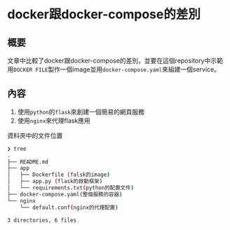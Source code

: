 # docker跟docker-compose的差別

## 概要

文章中比較了docker跟docker-compose的差別，並要在這個repository中示範用`DOCKER FILE`製作一個image並用`docker-compose.yaml`來組建一個service。

## 內容

1. 使用`python`的`flask`來創建一個簡易的網頁服務
2. 使用`nginx`來代理flask應用

資料夾中的文件位置

```sh
❯ tree
.
├── README.md
├── app
│   ├── Dockerfile (falsk的image)
│   ├── app.py (flask的啟動框架)
│   └── requirements.txt(python的配置文件)
├── docker-compose.yaml(整個服務的容器)
└── nginx
    └── default.conf(nginx的代理配置)

3 directories, 6 files
```
